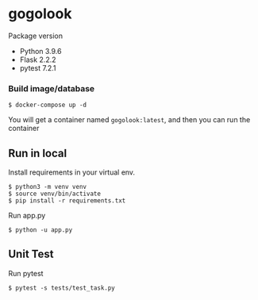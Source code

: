 # gogolook

Package version

- Python 3.9.6
- Flask 2.2.2
- pytest 7.2.1

### Build image/database

    $ docker-compose up -d

You will get a container named `gogolook:latest`, and then you can run the container


## Run in local

Install requirements in your virtual env.

    $ python3 -m venv venv
    $ source venv/bin/activate
    $ pip install -r requirements.txt

Run app.py

    $ python -u app.py

## Unit Test

Run pytest

    $ pytest -s tests/test_task.py
